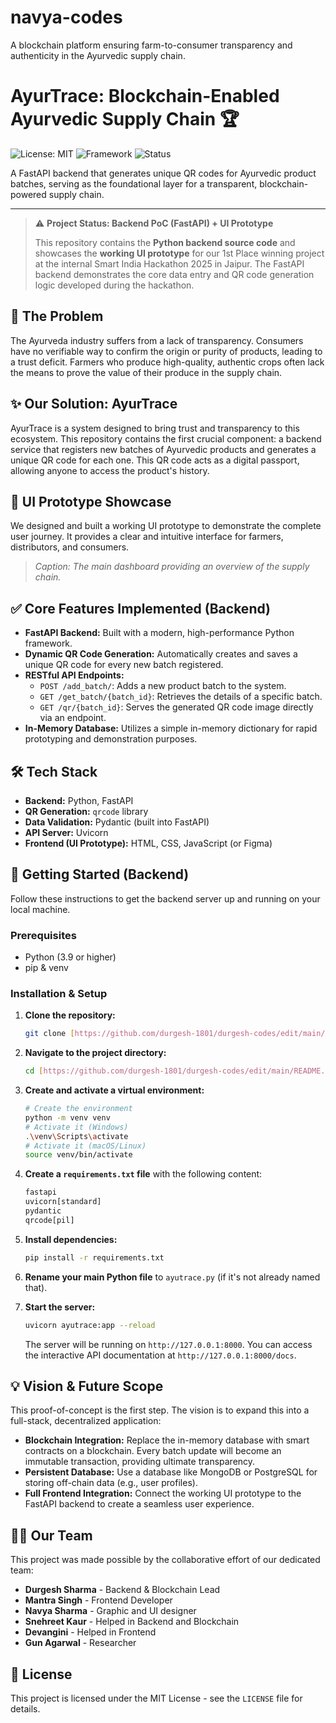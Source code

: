 # navya-codes
A blockchain platform ensuring farm-to-consumer transparency and authenticity in the Ayurvedic supply chain.
# AyurTrace: Blockchain-Enabled Ayurvedic Supply Chain 🏆

![License: MIT](https://img.shields.io/badge/License-MIT-yellow.svg) ![Framework](https://img.shields.io/badge/Framework-FastAPI-blue) ![Status](https://img.shields.io/badge/Status-PoC_&_UI_Prototype-green)

A FastAPI backend that generates unique QR codes for Ayurvedic product batches, serving as the foundational layer for a transparent, blockchain-powered supply chain.

---

> ⚠️ **Project Status: Backend PoC (FastAPI) + UI Prototype**
>
> This repository contains the **Python backend source code** and showcases the **working UI prototype** for our 1st Place winning project at the internal Smart India Hackathon 2025 in Jaipur. The FastAPI backend demonstrates the core data entry and QR code generation logic developed during the hackathon.

## 🌿 The Problem

The Ayurveda industry suffers from a lack of transparency. Consumers have no verifiable way to confirm the origin or purity of products, leading to a trust deficit. Farmers who produce high-quality, authentic crops often lack the means to prove the value of their produce in the supply chain.

## ✨ Our Solution: AyurTrace

AyurTrace is a system designed to bring trust and transparency to this ecosystem. This repository contains the first crucial component: a backend service that registers new batches of Ayurvedic products and generates a unique QR code for each one. This QR code acts as a digital passport, allowing anyone to access the product's history.

## 🎨 UI Prototype Showcase

We designed and built a working UI prototype to demonstrate the complete user journey. It provides a clear and intuitive interface for farmers, distributors, and consumers.

> *Caption: The main dashboard providing an overview of the supply chain.*

## ✅ Core Features Implemented (Backend)

* **FastAPI Backend:** Built with a modern, high-performance Python framework.
* **Dynamic QR Code Generation:** Automatically creates and saves a unique QR code for every new batch registered.
* **RESTful API Endpoints:**
    * `POST /add_batch/`: Adds a new product batch to the system.
    * `GET /get_batch/{batch_id}`: Retrieves the details of a specific batch.
    * `GET /qr/{batch_id}`: Serves the generated QR code image directly via an endpoint.
* **In-Memory Database:** Utilizes a simple in-memory dictionary for rapid prototyping and demonstration purposes.

## 🛠️ Tech Stack

* **Backend:** Python, FastAPI
* **QR Generation:** `qrcode` library
* **Data Validation:** Pydantic (built into FastAPI)
* **API Server:** Uvicorn
* **Frontend (UI Prototype):** HTML, CSS, JavaScript (or Figma)

## 🚀 Getting Started (Backend)

Follow these instructions to get the backend server up and running on your local machine.

### Prerequisites

* Python (3.9 or higher)
* pip & venv

### Installation & Setup

1.  **Clone the repository:**
    ```bash
    git clone [https://github.com/durgesh-1801/durgesh-codes/edit/main/README.md]
    ```
2.  **Navigate to the project directory:**
    ```bash
    cd [https://github.com/durgesh-1801/durgesh-codes/edit/main/README.md]
    ```
3.  **Create and activate a virtual environment:**
    ```bash
    # Create the environment
    python -m venv venv
    # Activate it (Windows)
    .\venv\Scripts\activate
    # Activate it (macOS/Linux)
    source venv/bin/activate
    ```
4.  **Create a `requirements.txt` file** with the following content:
    ```txt
    fastapi
    uvicorn[standard]
    pydantic
    qrcode[pil]
    ```
5.  **Install dependencies:**
    ```bash
    pip install -r requirements.txt
    ```
6.  **Rename your main Python file** to `ayutrace.py` (if it's not already named that).

7.  **Start the server:**
    ```bash
    uvicorn ayutrace:app --reload
    ```
    The server will be running on `http://127.0.0.1:8000`. You can access the interactive API documentation at `http://127.0.0.1:8000/docs`.

## 💡 Vision & Future Scope

This proof-of-concept is the first step. The vision is to expand this into a full-stack, decentralized application:

* **Blockchain Integration:** Replace the in-memory database with smart contracts on a blockchain. Every batch update will become an immutable transaction, providing ultimate transparency.
* **Persistent Database:** Use a database like MongoDB or PostgreSQL for storing off-chain data (e.g., user profiles).
* **Full Frontend Integration:** Connect the working UI prototype to the FastAPI backend to create a seamless user experience.

## 🧑‍💻 Our Team
This project was made possible by the collaborative effort of our dedicated team:

* **Durgesh Sharma** - Backend & Blockchain Lead
* **Mantra Singh** - Frontend Developer 
* **Navya Sharma** - Graphic and UI designer    
* **Snehreet Kaur** - Helped in Backend and Blockchain
* **Devangini** - Helped in Frontend 
* **Gun Agarwal** - Researcher

## 📄 License

This project is licensed under the MIT License - see the `LICENSE` file for details.
 
